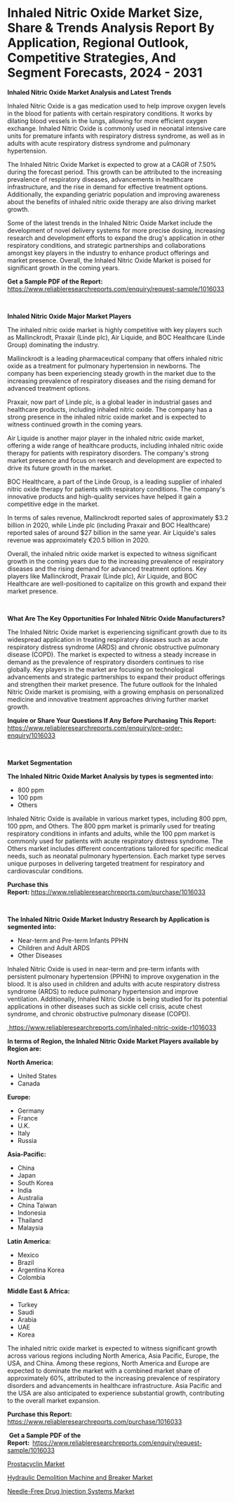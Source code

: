 <p><h1>Inhaled Nitric Oxide Market Size, Share & Trends Analysis Report By Application, Regional Outlook, Competitive Strategies, And Segment Forecasts, 2024 - 2031</h1></p><p><strong>Inhaled Nitric Oxide Market Analysis and Latest Trends</strong></p>
<p><p>Inhaled Nitric Oxide is a gas medication used to help improve oxygen levels in the blood for patients with certain respiratory conditions. It works by dilating blood vessels in the lungs, allowing for more efficient oxygen exchange. Inhaled Nitric Oxide is commonly used in neonatal intensive care units for premature infants with respiratory distress syndrome, as well as in adults with acute respiratory distress syndrome and pulmonary hypertension.</p><p>The Inhaled Nitric Oxide Market is expected to grow at a CAGR of 7.50% during the forecast period. This growth can be attributed to the increasing prevalence of respiratory diseases, advancements in healthcare infrastructure, and the rise in demand for effective treatment options. Additionally, the expanding geriatric population and improving awareness about the benefits of inhaled nitric oxide therapy are also driving market growth.</p><p>Some of the latest trends in the Inhaled Nitric Oxide Market include the development of novel delivery systems for more precise dosing, increasing research and development efforts to expand the drug's application in other respiratory conditions, and strategic partnerships and collaborations amongst key players in the industry to enhance product offerings and market presence. Overall, the Inhaled Nitric Oxide Market is poised for significant growth in the coming years.</p></p>
<p><strong>Get a Sample PDF of the Report:&nbsp;</strong> <a href="https://www.reliableresearchreports.com/enquiry/request-sample/1016033">https://www.reliableresearchreports.com/enquiry/request-sample/1016033</a></p>
<p>&nbsp;</p>
<p><strong>Inhaled Nitric Oxide Major Market Players</strong></p>
<p><p>The inhaled nitric oxide market is highly competitive with key players such as Mallinckrodt, Praxair (Linde plc), Air Liquide, and BOC Healthcare (Linde Group) dominating the industry. </p><p>Mallinckrodt is a leading pharmaceutical company that offers inhaled nitric oxide as a treatment for pulmonary hypertension in newborns. The company has been experiencing steady growth in the market due to the increasing prevalence of respiratory diseases and the rising demand for advanced treatment options.</p><p>Praxair, now part of Linde plc, is a global leader in industrial gases and healthcare products, including inhaled nitric oxide. The company has a strong presence in the inhaled nitric oxide market and is expected to witness continued growth in the coming years.</p><p>Air Liquide is another major player in the inhaled nitric oxide market, offering a wide range of healthcare products, including inhaled nitric oxide therapy for patients with respiratory disorders. The company's strong market presence and focus on research and development are expected to drive its future growth in the market.</p><p>BOC Healthcare, a part of the Linde Group, is a leading supplier of inhaled nitric oxide therapy for patients with respiratory conditions. The company's innovative products and high-quality services have helped it gain a competitive edge in the market.</p><p>In terms of sales revenue, Mallinckrodt reported sales of approximately $3.2 billion in 2020, while Linde plc (including Praxair and BOC Healthcare) reported sales of around $27 billion in the same year. Air Liquide's sales revenue was approximately €20.5 billion in 2020.</p><p>Overall, the inhaled nitric oxide market is expected to witness significant growth in the coming years due to the increasing prevalence of respiratory diseases and the rising demand for advanced treatment options. Key players like Mallinckrodt, Praxair (Linde plc), Air Liquide, and BOC Healthcare are well-positioned to capitalize on this growth and expand their market presence.</p></p>
<p>&nbsp;</p>
<p><strong>What Are The Key Opportunities For Inhaled Nitric Oxide Manufacturers?</strong></p>
<p><p>The Inhaled Nitric Oxide market is experiencing significant growth due to its widespread application in treating respiratory diseases such as acute respiratory distress syndrome (ARDS) and chronic obstructive pulmonary disease (COPD). The market is expected to witness a steady increase in demand as the prevalence of respiratory disorders continues to rise globally. Key players in the market are focusing on technological advancements and strategic partnerships to expand their product offerings and strengthen their market presence. The future outlook for the Inhaled Nitric Oxide market is promising, with a growing emphasis on personalized medicine and innovative treatment approaches driving further market growth.</p></p>
<p><strong>Inquire or Share Your Questions If Any Before Purchasing This Report:</strong> <a href="https://www.reliableresearchreports.com/enquiry/pre-order-enquiry/1016033">https://www.reliableresearchreports.com/enquiry/pre-order-enquiry/1016033</a></p>
<p>&nbsp;</p>
<p><strong>Market Segmentation</strong></p>
<p><strong>The Inhaled Nitric Oxide Market Analysis by types is segmented into:</strong></p>
<p><ul><li>800 ppm</li><li>100 ppm</li><li>Others</li></ul></p>
<p><p>Inhaled Nitric Oxide is available in various market types, including 800 ppm, 100 ppm, and Others. The 800 ppm market is primarily used for treating respiratory conditions in infants and adults, while the 100 ppm market is commonly used for patients with acute respiratory distress syndrome. The Others market includes different concentrations tailored for specific medical needs, such as neonatal pulmonary hypertension. Each market type serves unique purposes in delivering targeted treatment for respiratory and cardiovascular conditions.</p></p>
<p><strong>Purchase this Report:&nbsp;</strong><a href="https://www.reliableresearchreports.com/purchase/1016033">https://www.reliableresearchreports.com/purchase/1016033</a></p>
<p>&nbsp;</p>
<p><strong>The Inhaled Nitric Oxide Market Industry Research by Application is segmented into:</strong></p>
<p><ul><li>Near-term and Pre-term Infants PPHN</li><li>Children and Adult ARDS</li><li>Other Diseases</li></ul></p>
<p><p>Inhaled Nitric Oxide is used in near-term and pre-term infants with persistent pulmonary hypertension (PPHN) to improve oxygenation in the blood. It is also used in children and adults with acute respiratory distress syndrome (ARDS) to reduce pulmonary hypertension and improve ventilation. Additionally, Inhaled Nitric Oxide is being studied for its potential applications in other diseases such as sickle cell crisis, acute chest syndrome, and chronic obstructive pulmonary disease (COPD).</p></p>
<p><a href="https://www.reliableresearchreports.com/inhaled-nitric-oxide-r1016033">&nbsp;https://www.reliableresearchreports.com/inhaled-nitric-oxide-r1016033</a></p>
<p><strong>In terms of Region, the Inhaled Nitric Oxide Market Players available by Region are:</strong></p>
<p>
    <p> <strong> North America: </strong>
        <ul>
            <li>United States</li>
            <li>Canada</li>
        </ul>
        </p> 
    <p> <strong> Europe: </strong>
        <ul>
            <li>Germany</li>
            <li>France</li>
            <li>U.K.</li>
            <li>Italy</li>
            <li>Russia</li>
        </ul>
        </p> 
    <p> <strong> Asia-Pacific: </strong>
        <ul>
            <li>China</li>
            <li>Japan</li>
            <li>South Korea</li>
            <li>India</li>
            <li>Australia</li>
            <li>China Taiwan</li>
            <li>Indonesia</li>
            <li>Thailand</li>
            <li>Malaysia</li>
        </ul>
        </p> 
    <p> <strong> Latin America: </strong>
        <ul>
            <li>Mexico</li>
            <li>Brazil</li>
            <li>Argentina Korea</li>
            <li>Colombia</li>
        </ul>
        </p> 
    <p> <strong> Middle East & Africa: </strong>
        <ul>
            <li>Turkey</li>
            <li>Saudi</li>
            <li>Arabia</li>
            <li>UAE</li>
            <li>Korea</li>
        </ul>
    </p>
    </p>
<p><p>The inhaled nitric oxide market is expected to witness significant growth across various regions including North America, Asia Pacific, Europe, the USA, and China. Among these regions, North America and Europe are expected to dominate the market with a combined market share of approximately 60%, attributed to the increasing prevalence of respiratory disorders and advancements in healthcare infrastructure. Asia Pacific and the USA are also anticipated to experience substantial growth, contributing to the overall market expansion.</p></p>
<p><strong>Purchase this Report: </strong><a href="https://www.reliableresearchreports.com/purchase/1016033">https://www.reliableresearchreports.com/purchase/1016033</a></p>
<p>&nbsp;<strong>Get a Sample PDF of the Report:&nbsp;&nbsp;</strong><a href="https://www.reliableresearchreports.com/enquiry/request-sample/1016033">https://www.reliableresearchreports.com/enquiry/request-sample/1016033</a></p>
<p><strong></strong></p>
<p><p><a href="https://github.com/MaraKoelpin2023/Market-Research-Report-List-1/blob/main/prostacyclin-market.md">Prostacyclin Market</a></p><p><a href="https://www.linkedin.com/pulse/hydraulic-demolition-machine-breaker-market-analysis-its-cagr-djfbe">Hydraulic Demolition Machine and Breaker Market</a></p><p><a href="https://www.linkedin.com/pulse/needle-free-drug-injection-systems-market-competitive-analysis-dkrof">Needle-Free Drug Injection Systems Market</a></p></p>